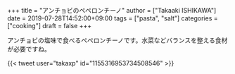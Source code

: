 +++
title = "アンチョビのペペロンチーノ"
author = ["Takaaki ISHIKAWA"]
date = 2019-07-28T14:52:00+09:00
tags = ["pasta", "salt"]
categories = ["cooking"]
draft = false
+++

アンチョビの塩味で食べるペペロンチーノです。水菜などバランスを整える食材が必要ですね。  

{{< tweet user="takaxp" id="1155316953734508546" >}}